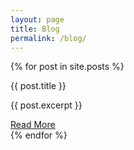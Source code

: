 ```yaml
---
layout: page
title: Blog
permalink: /blog/
---
```

{% for post in site.posts %}
<div class="row">
    <div class="col s12 m6">
      <div class="card">
        <div class="card-content">
          <span class="card-title">{{ post.title }}</span>
          <p>{{ post.excerpt }}</p>
        </div>
        <div class="card-action">
          <a href="{{ post.url | prepend: site.baseurl }}">
            Read More
          </a>
        </div>
      </div>
    </div>
</div>
{% endfor %}